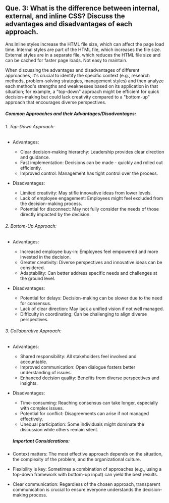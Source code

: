 ## Que. 3: What is the difference between internal, external, and inline CSS? Discuss the advantages and disadvantages of each approach.

Ans.Inline styles increase the HTML file size, which can affect the page load time. Internal styles are part of the HTML file, which increases the file size. External styles are in a separate file, which reduces the HTML file size and can be cached for faster page loads. Not easy to maintain.


When discussing the advantages and disadvantages of different approaches, it's crucial to identify the specific context (e.g., research methods, problem-solving strategies, management styles) and then analyze each method's strengths and weaknesses based on its application in that situation; for example, a "top-down" approach might be efficient for quick decision-making but could lack creativity compared to a "bottom-up" approach that encourages diverse perspectives. 

##### Common Approaches and their Advantages/Disadvantages:
###### 1. Top-Down Approach:
- Advantages:
    - Clear decision-making hierarchy: Leadership provides clear direction and guidance. 
    - Fast implementation: Decisions can be made - quickly and rolled out efficiently. 
    - Improved control: Management has tight control over the process. 

- Disadvantages:
     - Limited creativity: May stifle innovative ideas from lower levels. 
     - Lack of employee engagement: Employees might feel excluded from the decision-making process. 
     - Potential for disconnect: May not fully consider the needs of those directly impacted by the decision. 
###### 2. Bottom-Up Approach:
- Advantages:
   - Increased employee buy-in: Employees feel empowered and more invested in the decision.
   - Greater creativity: Diverse perspectives and innovative ideas can be considered.
   - Adaptability: Can better address specific needs and challenges at the ground level.

- Disadvantages:
   - Potential for delays: Decision-making can be slower due to the need for consensus.
   - Lack of clear direction: May lack a unified vision if not well managed.
   -  Difficulty in coordinating: Can be challenging to align diverse perspectives. 
###### 3. Collaborative Approach:
- Advantages:
   - Shared responsibility: All stakeholders feel involved and accountable.
   - Improved communication: Open dialogue fosters better understanding of issues.
   - Enhanced decision quality: Benefits from diverse perspectives and insights.
- Disadvantages:
   - Time-consuming: Reaching consensus can take longer, especially with complex issues.
   - Potential for conflict: Disagreements can arise if not managed effectively.
   - Unequal participation: Some individuals might dominate the discussion while others remain silent. 


  ##### Important Considerations:

- Context matters:
The most effective approach depends on the situation, the complexity of the problem, and the organizational culture. 
- Flexibility is key:
Sometimes a combination of approaches (e.g., using a top-down framework with bottom-up input) can yield the best results. 
- Clear communication:
Regardless of the chosen approach, transparent communication is crucial to ensure everyone understands the decision-making process. 
